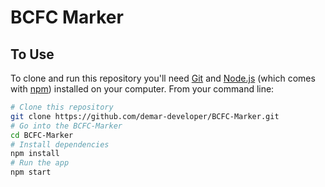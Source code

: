 # BCFC Marker

## To Use

To clone and run this repository you'll need [Git](https://git-scm.com) and [Node.js](https://nodejs.org/en/download/) (which comes with [npm](http://npmjs.com)) installed on your computer. From your command line:

```bash
# Clone this repository
git clone https://github.com/demar-developer/BCFC-Marker.git
# Go into the BCFC-Marker
cd BCFC-Marker
# Install dependencies
npm install
# Run the app
npm start
```